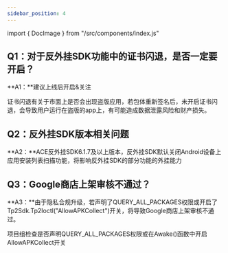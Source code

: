 ```yaml
---
sidebar_position: 4
---
```


 import { DocImage } from "/src/components/index.js"

## Q1：对于反外挂SDK功能中的证书闪退，是否一定要开启？

**A1：**建议上线后开启&关注

证书闪退有关于市面上是否会出现盗版应用，若包体重新签名后，未开启证书闪退，会导致用户运行在盗版的app上，有可能造成数据泄露风险和财产损失。

## Q2：反外挂SDK版本相关问题

**A2：**ACE反外挂SDK6.1.7及以上版本，反外挂SDK默认关闭Android设备上应用安装列表扫描功能，将影响反外挂SDK的部分功能的外挂能力

## Q3：Google商店上架审核不通过？

**A3：**由于隐私合规升级，若声明了QUERY_ALL_PACKAGES权限或开启了Tp2Sdk.Tp2Ioctl("AllowAPKCollect")开关，将导致Google商店上架审核不通过。

项目组检查是否声明QUERY_ALL_PACKAGES权限或在Awake()函数中开启AllowAPKCollect开关
